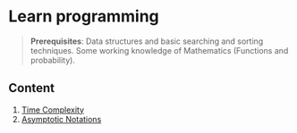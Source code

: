 # Learn programming

> **Prerequisites**: Data structures and basic searching and sorting techniques. Some working knowledge of Mathematics (Functions and probability).  

## Content
1. [Time Complexity](./Notes/TimeComplexity.md)
2. [Asymptotic Notations](./Notes/AsymptoticNotations.md)